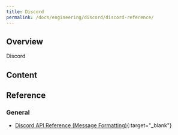 ```yaml
---
title: Discord
permalink: /docs/engineering/discord/discord-reference/
---
```


## Overview

Discord

## Content

## Reference

### General
* [Discord API Reference (Message Formatting)](https://discord.com/developers/docs/reference#message-formatting){:target="_blank"}